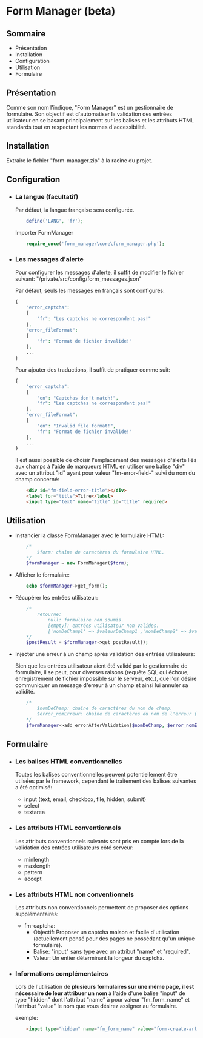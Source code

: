 # Form Manager (beta)

## Sommaire

- Présentation
- Installation
- Configuration
- Utilisation
- Formulaire

## Présentation

Comme son nom l'indique, "Form Manager" est un gestionnaire de formulaire. Son objectif est d'automatiser la validation des entrées utilisateur en se basant principalement sur les balises et les attributs HTML standards tout en respectant les normes d'accessibilité.

## Installation

Extraire le fichier "form-manager.zip" à la racine du projet.

## Configuration

- ### La langue (facultatif)
 
    Par défaut, la langue française sera configurée.
    ```php
        define('LANG', 'fr');
    ```
    
    Importer FormManager
    ```php
        require_once('form_manager\core\form_manager.php');
    ```

- ### Les messages d'alerte

    Pour configurer les messages d'alerte, il suffit de modifier le fichier suivant:
    "/private/src/config/form_messages.json"
    
    Par défaut, seuls les messages en français sont configurés:
    ```php
    {
        "error_captcha":
        {
            "fr": "Les captchas ne correspondent pas!"
        },
        "error_fileFormat":
        {
            "fr": "Format de fichier invalide!"
        },
        ...
    }
    ```

    Pour ajouter des traductions, il suffit de pratiquer comme suit:
    ```php
    {
        "error_captcha":
        {
            "en": "Captchas don't match!",
            "fr": "Les captchas ne correspondent pas!"
        },
        "error_fileFormat":
        {
            "en": "Invalid file format!",
            "fr": "Format de fichier invalide!"
        },
        ...
    }
    ```
    
    Il est aussi possible de choisir l'emplacement des messages d'alerte liés aux champs à l'aide de marqueurs HTML en utiliser une balise "div" avec un attribut "id" ayant pour valeur "fm-error-field-" suivi du nom du champ concerné:
    ```html
        <div id="fm-field-error-title"></div>
        <label for="title">Titre</label>
        <input type="text" name="title" id="title" required>
    ```

## Utilisation

- Instancier la classe FormManager avec le formulaire HTML:

    ```php
        /*
            $form: chaîne de caractères du formulaire HTML.
        */
        $formManager = new FormManager($form);
    ```

- Afficher le formulaire:

    ```php
        echo $formManager->get_form();
    ```

- Récupérer les entrées utilisateur:

    ```php
        /* 
            retourne:
                null: formulaire non soumis.
                [empty]: entrées utilisateur non valides.
                ['nomDeChamp1' => $valeurDeChamp1 ,'nomDeChamp2' => $valeurDeChamp2, etc.]: entrées utlisateur valides.
        */
        $postResult = $formManager->get_postResult();
    ```

- Injecter une erreur à un champ après validation des entrées utilisateurs:

    Bien que les entrées utilisateur aient été validé par le gestionnaire de formulaire, il se peut, pour diverses raisons (requête SQL qui échoue, enregistrement de fichier impossible sur le serveur, etc.), que l'on désire communiquer un message d'erreur à un champ et ainsi lui annuler sa validité.
    ```php
        /*
            $nomDeChamp: chaîne de caractères du nom de champ.
            $error_nomErreur: chaîne de caractères du nom de l'erreur (voir Configuration/Les messages d'alerte).
        */
        $formManager->add_errorAfterValidation($nomDeChamp, $error_nomErreur);
    ```
## Formulaire

- ### Les balises HTML conventionnelles
    
    Toutes les balises conventionnelles peuvent potentiellement être utlisées par le framework, cependant le traitement des balises suivantes a été optimisé:
    - input (text, email, checkbox, file, hidden, submit)
    - select
    - textarea


- ### Les attributs HTML conventionnels

    Les attributs conventionnels suivants sont pris en compte lors de la validation des entrées utilisateurs côté serveur:
    - minlength
    - maxlength
    - pattern
    - accept
    
    
- ### Les attributs HTML non conventionnels

    Les attributs non conventionnels permettent de proposer des options supplémentaires:
    - fm-captcha:
        - Objectif: Proposer un captcha maison et facile d'utilisation (actuellement pensé pour des pages ne possédant qu'un unique formulaire).
        - Balise: "input" sans type avec un attribut "name" et "required".
        - Valeur: Un entier déterminant la longeur du captcha.


- ### Informations complémentaires
    
    Lors de l'utilisation de **plusieurs formulaires sur une même page, il est nécessaire de leur attribuer un nom** à l'aide d'une balise "input" de type "hidden" dont l'attribut "name" à pour valeur "fm_form_name" et l'attribut "value" le nom que vous désirez assigner au formulaire.

    exemple:
    ```html
        <input type="hidden" name="fm_form_name" value="form-create-article">
    ```
